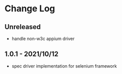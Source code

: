 # Change Log

## Unreleased

- handle non-w3c appium driver

## 1.0.1 - 2021/10/12

- spec driver implementation for selenium framework